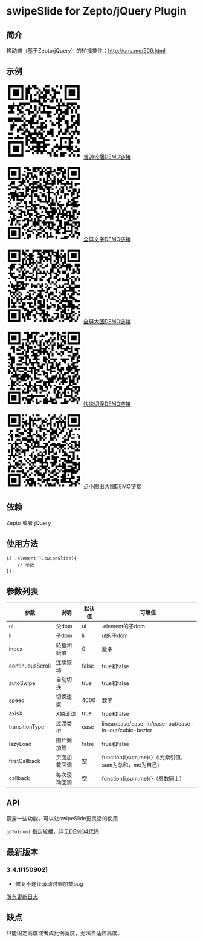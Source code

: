 # swipeSlide for Zepto/jQuery Plugin

## 简介

移动端（基于Zepto/jQuery）的轮播插件：<http://ons.me/500.html>

## 示例

![扫一扫](website.png)
[普通轮播DEMO链接](http://ximan.github.io/swipeSlide/index.html)

![扫一扫](website-pic.png)
[全屏文字DEMO链接](http://ximan.github.io/swipeSlide/full-screen-pic.html)

![扫一扫](website-text.png)
[全屏大图DEMO链接](http://ximan.github.io/swipeSlide/full-screen-text.html)

![扫一扫](website-switch.png)
[快速切换DEMO链接](http://ximan.github.io/swipeSlide/index-switch.html)

![扫一扫](website-comment.png)
[点小图出大图DEMO链接](http://ximan.github.io/swipeSlide/comment-thumbnails.html)

## 依赖

Zepto 或者 jQuery

## 使用方法

````
$('.element').swipeSlide({
    // 参数
});
````

## 参数列表

|       参数        |   说明   |  默认值 |      可填值     |
|------------------|----------|--------|----------------|
| ul               | 父dom    | ul     | .element的子dom |
| li               | 子dom    | li     | ul的子dom       |
| index            | 轮播初始值 | 0     | 数字       |
| continuousScroll | 连续滚动   | false | true和false |
| autoSwipe        | 自动切换   | true  | true和false |
| speed            | 切换速度   | 4000  | 数字        |
| axisX            | X轴滚动   | true   | true和false |
| transitionType   | 过渡类型   | ease  | linear/ease/ease-in/ease-out/ease-in-out/cubic-bezier |
| lazyLoad         | 图片懒加载 | false | true和false |
| firstCallback    | 页面加载回调| 空    | function(i,sum,me){}（i为索引值，sum为总和，me为自己） |
| callback         | 每次滚动回调| 空    | function(i,sum,me){}（参数同上） |

## API

暴露一些功能，可以让swipeSlide更灵活的使用

`goTo(num)` 指定轮播，详见[DEMO4代码](index-switch.html)

## 最新版本

### 3.4.1(150902)

* 修复不连续滚动时懒加载bug

[所有更新日志](Changelog.md)

## 缺点

只能固定高度或者成比例宽度，无法自适应高度。